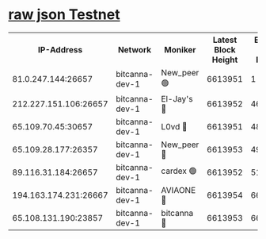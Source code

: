 [raw json Testnet](https://rpc-check.bcat.stavr.tech/bcat/rpc-bcat-result.json)
=


<table><tr><th>IP-Address</th><th>Network</th><th>Moniker</th><th>Latest Block Height</th><th>Earliest Block Height</th><th>Catching Up</th><th>Tx Index</th><th>Voting Power</th><th>Scan Time</th></tr><tr><td>81.0.247.144:26657</td><td>bitcanna-dev-1</td><td>New_peer 🟢</td><td>6613951</td><td>1</td><td>False</td><td>on</td><td>0</td><td>2024-02-26T06:42:03.970419892UTC</td></tr><tr><td>212.227.151.106:26657</td><td>bitcanna-dev-1</td><td>El-Jay's 🔴</td><td>6613952</td><td>4670391</td><td>False</td><td>on</td><td>2218164</td><td>2024-02-26T06:42:10.606329306UTC</td></tr><tr><td>65.109.70.45:30657</td><td>bitcanna-dev-1</td><td>L0vd 🔴</td><td>6613951</td><td>4828155</td><td>False</td><td>on</td><td>307920</td><td>2024-02-26T06:42:04.268288354UTC</td></tr><tr><td>65.109.28.177:26357</td><td>bitcanna-dev-1</td><td>New_peer 🔴</td><td>6613953</td><td>4952911</td><td>False</td><td>on</td><td>2237067</td><td>2024-02-26T06:42:11.201579543UTC</td></tr><tr><td>89.116.31.184:26657</td><td>bitcanna-dev-1</td><td>cardex 🟢</td><td>6613952</td><td>5185001</td><td>False</td><td>on</td><td>0</td><td>2024-02-26T06:42:10.891333990UTC</td></tr><tr><td>194.163.174.231:26667</td><td>bitcanna-dev-1</td><td>AVIAONE 🔴</td><td>6613954</td><td>6609091</td><td>False</td><td>on</td><td>1949865</td><td>2024-02-26T06:42:19.940752855UTC</td></tr><tr><td>65.108.131.190:23857</td><td>bitcanna-dev-1</td><td>bitcanna 🔴</td><td>6613953</td><td>6609953</td><td>False</td><td>off</td><td>378446</td><td>2024-02-26T06:42:11.520105916UTC</td></tr></table>